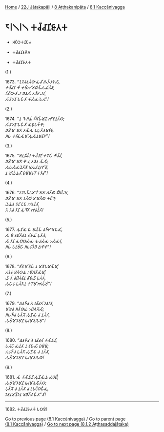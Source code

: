 
[Home](/) / [22J Jātakapāḷi](../...md) / [8 Aṭṭhakanipāta](...md) / [8.1 Kaccānivagga](../22J/8/8.1.md)

# 𑁮𑁇𑁧𑁇𑁧 𑀓𑀘𑁆𑀘𑀸𑀦𑀺𑀚𑀸𑀢𑀓

* 𑀅𑀝𑁆𑀞𑀓𑀦𑀺𑀧𑀸𑀢

* 𑀓𑀘𑁆𑀘𑀸𑀦𑀺𑀯𑀕𑁆𑀕

* 𑀓𑀘𑁆𑀘𑀸𑀦𑀺𑀚𑀸𑀢𑀓

(1.)

1673\. _“𑀑𑀤𑀸𑀢𑀯𑀢𑁆𑀣𑀸 𑀲𑀼𑀘𑀺 𑀅𑀮𑁆𑀮𑀓𑁂𑀲𑀸,_  
_𑀓𑀘𑁆𑀘𑀸𑀦𑀺 𑀓𑀺𑀁 𑀓𑀼𑀫𑁆𑀪𑀺𑀫𑀥𑀺𑀲𑁆𑀲𑀬𑀺𑀢𑁆𑀯𑀸;_  
_𑀧𑀺𑀝𑁆𑀞𑀸 𑀢𑀺𑀮𑀸 𑀥𑁄𑀯𑀲𑀺 𑀢𑀡𑁆𑀟𑀼𑀮𑀸𑀦𑀺,_  
_𑀢𑀺𑀮𑁄𑀤𑀦𑁄 𑀳𑁂𑀳𑀺𑀢𑀺 𑀓𑀺𑀲𑁆𑀲𑀳𑁂𑀢𑀼”𑁇_  


(2.)

1674\. _“𑀦 𑀔𑁄 𑀅𑀬𑀁 𑀩𑁆𑀭𑀸𑀳𑁆𑀫𑀡 𑀪𑁄𑀚𑀦𑀢𑁆𑀣𑀸,_  
_𑀢𑀺𑀮𑁄𑀤𑀦𑁄 𑀳𑁂𑀳𑀺𑀢𑀺 𑀲𑀸𑀥𑀼𑀧𑀓𑁆𑀓𑁄;_  
_𑀥𑀫𑁆𑀫𑁄 𑀫𑀢𑁄 𑀢𑀲𑁆𑀲 𑀧𑀳𑀼𑀢𑁆𑀢𑀫𑀚𑁆𑀚,_  
_𑀅𑀳𑀁 𑀓𑀭𑀺𑀲𑁆𑀲𑀸𑀫𑀺 𑀲𑀼𑀲𑀸𑀦𑀫𑀚𑁆𑀛𑁂”𑁇_  


(3.)

1675\. _“𑀅𑀦𑀼𑀯𑀺𑀘𑁆𑀘 𑀓𑀘𑁆𑀘𑀸𑀦𑀺 𑀓𑀭𑁄𑀳𑀺 𑀓𑀺𑀘𑁆𑀘𑀁,_  
_𑀥𑀫𑁆𑀫𑁄 𑀫𑀢𑁄 𑀓𑁄 𑀦𑀼 𑀢𑀯𑁂𑀯 𑀲𑀁𑀲𑀺;_  
_𑀲𑀳𑀲𑁆𑀲𑀦𑁂𑀢𑁆𑀢𑁄 𑀅𑀢𑀼𑀮𑀸𑀦𑀼𑀪𑀸𑀯𑁄,_  
_𑀦 𑀫𑀺𑀬𑁆𑀬𑀢𑀻 𑀥𑀫𑁆𑀫𑀯𑀭𑁄 𑀓𑀤𑀸𑀘𑀺”𑁇_  


(4.)

1676\. _“𑀤𑀍𑀳𑀧𑁆𑀧𑀫𑀸𑀡𑀁 𑀫𑀫 𑀏𑀢𑁆𑀣 𑀩𑁆𑀭𑀳𑁆𑀫𑁂,_  
_𑀥𑀫𑁆𑀫𑁄 𑀫𑀢𑁄 𑀦𑀢𑁆𑀣𑀺 𑀫𑀫𑁂𑀢𑁆𑀣 𑀓𑀗𑁆𑀔𑀸;_  
_𑀬𑁂𑀬𑁂𑀯 𑀤𑀸𑀦𑀺 𑀧𑀸𑀧𑀸 𑀪𑀯𑀦𑁆𑀢𑀺,_  
_𑀢𑁂 𑀢𑁂𑀯 𑀤𑀸𑀦𑀺 𑀲𑀼𑀔𑀺𑀢𑀸 𑀪𑀯𑀦𑁆𑀢𑀺𑁇_  


(5.)

1677\. _𑀲𑀼𑀡𑀺𑀲𑀸 𑀳𑀺 𑀫𑀬𑁆𑀳𑀁 𑀯𑀜𑁆𑀛𑀸 𑀅𑀳𑁄𑀲𑀺,_  
_𑀲𑀸 𑀫𑀁 𑀯𑀥𑀺𑀢𑁆𑀯𑀸𑀦 𑀯𑀺𑀚𑀸𑀬𑀺 𑀧𑀼𑀢𑁆𑀢𑀁;_  
_𑀲𑀸 𑀤𑀸𑀦𑀺 𑀲𑀩𑁆𑀩𑀲𑁆𑀲 𑀓𑀼𑀮𑀲𑁆𑀲 𑀇𑀲𑁆𑀲𑀭𑀸,_  
_𑀅𑀳𑀁 𑀧𑀦𑀫𑁆𑀳𑀺 𑀅𑀧𑀯𑀺𑀤𑁆𑀥𑀸 𑀏𑀓𑀺𑀓𑀸”𑁇_  


(6.)

1678\. _“𑀚𑀻𑀯𑀸𑀫𑀺 𑀯𑁄𑀳𑀁 𑀦 𑀫𑀢𑁄𑀳𑀫𑀲𑁆𑀫𑀺,_  
_𑀢𑀯𑁂𑀯 𑀅𑀢𑁆𑀣𑀸𑀬 𑀇𑀥𑀸𑀕𑀢𑁄𑀲𑁆𑀫𑀺;_  
_𑀬𑀸 𑀢𑀁 𑀯𑀥𑀺𑀢𑁆𑀯𑀸𑀦 𑀯𑀺𑀚𑀸𑀬𑀺 𑀧𑀼𑀢𑁆𑀢𑀁,_  
_𑀲𑀳𑀸𑀯 𑀧𑀼𑀢𑁆𑀢𑁂𑀦 𑀓𑀭𑁄𑀫𑀺 𑀪𑀲𑁆𑀫𑀁”𑁇_  


(7.)

1679\. _“𑀏𑀯𑀜𑁆𑀘 𑀢𑁂 𑀭𑀼𑀘𑁆𑀘𑀢𑀺 𑀤𑁂𑀯𑀭𑀸𑀚,_  
_𑀫𑀫𑁂𑀯 𑀅𑀢𑁆𑀣𑀸𑀬 𑀇𑀥𑀸𑀕𑀢𑁄𑀲𑀺;_  
_𑀅𑀳𑀜𑁆𑀘 𑀧𑀼𑀢𑁆𑀢𑁄 𑀲𑀼𑀡𑀺𑀲𑀸 𑀘 𑀦𑀢𑁆𑀢𑀸,_  
_𑀲𑀫𑁆𑀫𑁄𑀤𑀫𑀸𑀦𑀸 𑀖𑀭𑀫𑀸𑀯𑀲𑁂𑀫”𑁇_  


(8.)

1680\. _“𑀏𑀯𑀜𑁆𑀘 𑀢𑁂 𑀭𑀼𑀘𑁆𑀘𑀢𑀺 𑀓𑀸𑀢𑀺𑀬𑀸𑀦𑀺,_  
_𑀳𑀢𑀸𑀧𑀺 𑀲𑀦𑁆𑀢𑀸 𑀦 𑀚𑀳𑀸𑀲𑀺 𑀥𑀫𑁆𑀫𑀁;_  
_𑀢𑀼𑀯𑀜𑁆𑀘 𑀧𑀼𑀢𑁆𑀢𑁄 𑀲𑀼𑀡𑀺𑀲𑀸 𑀘 𑀦𑀢𑁆𑀢𑀸,_  
_𑀲𑀫𑁆𑀫𑁄𑀤𑀫𑀸𑀦𑀸 𑀖𑀭𑀫𑀸𑀯𑀲𑁂𑀣𑁇_  


(9.)

1681\. _𑀲𑀸 𑀓𑀸𑀢𑀺𑀬𑀸𑀦𑀻 𑀲𑀼𑀡𑀺𑀲𑀸𑀬 𑀲𑀤𑁆𑀥𑀺𑀁,_  
_𑀲𑀫𑁆𑀫𑁄𑀤𑀫𑀸𑀦𑀸 𑀖𑀭𑀫𑀸𑀯𑀲𑀺𑀢𑁆𑀣;_  
_𑀧𑀼𑀢𑁆𑀢𑁄 𑀘 𑀦𑀢𑁆𑀢𑀸 𑀘 𑀉𑀧𑀝𑁆𑀞𑀳𑀺𑀁𑀲𑀼,_  
_𑀤𑁂𑀯𑀸𑀦𑀫𑀺𑀦𑁆𑀤𑁂𑀦 𑀅𑀥𑀺𑀕𑁆𑀕𑀳𑀻𑀢𑀸”𑀢𑀺𑁇_  


---

1682\. 𑀓𑀘𑁆𑀘𑀸𑀦𑀺𑀚𑀸𑀢𑀓𑀁 𑀧𑀞𑀫𑀁𑁇



[Go to previous page (8.1 Kaccānivagga)](../22J/8/8.1.md) / [Go to parent page (8.1 Kaccānivagga)](../22J/8/8.1.md) / [Go to next page (8.1.2 Aṭṭhasaddajātaka)](8.1.2.md)


